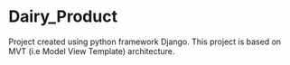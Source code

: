 # Dairy_Product
Project created using python framework Django. This project is based on MVT (i.e Model View Template) architecture.
